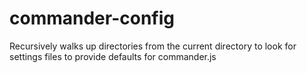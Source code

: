 commander-config
================

Recursively walks up directories from the current directory to look for settings files to provide defaults for commander.js